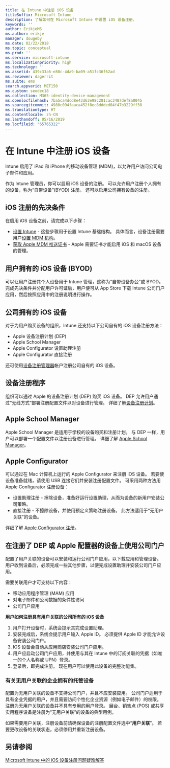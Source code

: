 ```yaml
---
title: 在 Intune 中注册 iOS 设备
titleSuffix: Microsoft Intune
description: 了解如何在 Microsoft Intune 中设置 iOS 设备注册。
keywords: ''
author: ErikjeMS
ms.author: erikje
manager: dougeby
ms.date: 02/22/2018
ms.topic: conceptual
ms.prod: ''
ms.service: microsoft-intune
ms.localizationpriority: high
ms.technology: ''
ms.assetid: 439c33a6-e80c-4da9-ba09-a51fc36f62ad
ms.reviewer: dagerrit
ms.suite: ems
search.appverid: MET150
ms.custom: seodec18
ms.collection: M365-identity-device-management
ms.openlocfilehash: 7ba5ca4dcd8e43d63e98c281cac3487def8a0045
ms.sourcegitcommit: 4980c094faaca452f8ec8ddded04f47b3229ff38
ms.translationtype: HT
ms.contentlocale: zh-CN
ms.lasthandoff: 05/16/2019
ms.locfileid: "65765322"
---
```

# <a name="enroll-ios-devices-in-intune"></a>在 Intune 中注册 iOS 设备

Intune 启用了 iPad 和 iPhone 的移动设备管理 (MDM)，以允许用户访问公司电子邮件和应用。

作为 Intune 管理员，你可以启用 iOS 设备的注册。 可以允许用户注册个人拥有的设备，称为“自带设备”(BYOD) 注册。 还可以启用公司拥有设备的注册。

## <a name="prerequisites-for-ios-enrollment"></a>iOS 注册的先决条件
在启用 iOS 设备之前，请完成以下步骤：
- [设置 Intune](setup-steps.md) - 这些步骤用于设置 Intune 基础结构。 具体而言，设备注册需要用户[设置 MDM 机构](mdm-authority-set.md)。
- [获取 Apple MDM 推送证书](apple-mdm-push-certificate-get.md) - Apple 需要证书才能启用 iOS 和 macOS 设备的管理。

## <a name="user-owned-ios-devices-byod"></a>用户拥有的 iOS 设备 (BYOD)

可以让用户注册其个人设备用于 Intune 管理，这称为“自带设备办公”或 BYOD。 完成先决条件并分配用户许可证后，用户便可从 App Store 下载 Intune 公司门户应用，然后按照应用中的注册说明进行操作。

## <a name="company-owned-ios-devices"></a>公司拥有的 iOS 设备
对于为用户购买设备的组织，Intune 还支持以下公司自有的 iOS 设备注册方法：

- Apple 设备注册计划 (DEP)
- Apple School Manager
- Apple Configurator 设置助理注册
- Apple Configurator 直接注册

还可使用[设备注册管理器](device-enrollment-manager-enroll.md)帐户注册公司自有的 iOS 设备。

## <a name="device-enrollment-program"></a>设备注册程序
组织可以通过 Apple 的设备注册计划 (DEP) 购买 iOS 设备。 DEP 允许用户通过“无线方式”部署注册配置文件以对设备进行管理。 详细了解[设备注册计划](device-enrollment-program-enroll-ios.md)。

## <a name="apple-school-manager"></a>Apple School Manager
Apple School Manager 是适用于学校的设备购买和注册计划。 与 DEP 一样，用户可以部署一个配置文件以注册设备进行管理。 详细了解 [Apple School Manager](apple-school-manager-set-up-ios.md)。

## <a name="apple-configurator"></a>Apple Configurator
可以通过在 Mac 计算机上运行的 Apple Configurator 来注册 iOS 设备。 若要使设备准备就绪，请使用 USB 连接它们并安装注册配置文件。 可采用两种方法用 Apple Configurator 注册设备：
- 设置助理注册 - 擦除设备，准备好运行设置助理，从而为设备的新用户安装公司策略。
- 直接注册 - 不擦除设备，并使用预定义策略注册设备。 此方法适用于“无用户关联”的设备。

详细了解 [Apple Configurator 注册](apple-configurator-setup-assistant-enroll-ios.md)。

## <a name="use-the-company-portal-on-dep-enrolled-or-apple-configurator-enrolled-devices"></a>在注册了 DEP 或 Apple 配置器的设备上使用公司门户

配置了用户关联的设备可以安装和运行公司门户应用，以下载应用和管理设备。 用户收到设备后，必须完成一些其他步骤，以便完成设置助理并安装公司门户应用。

需要关联用户才可支持以下内容：
  - 移动应用程序管理 (MAM) 应用
  - 对电子邮件和公司数据的条件性访问
  - 公司门户应用

**用户如何注册具有用户关联的公司所有的 iOS 设备**
1. 用户打开设备时，系统会提示其完成设置助理。 
2. 安装完成后，系统会提示用户输入 Apple ID。 必须提供 Apple ID 才能允许设备安装公司门户。 
3. IOS 设备会自动从应用商店安装公司门户应用。
4. 用户应启动公司门户应用，并使用与其在 Intune 中的订阅关联的凭据（如唯一的个人名称或 UPN）登录。 
5. 登录后，即完成注册。 现在用户可以使用此设备的完整功能集。

### <a name="about-corporate-owned-managed-devices-with-no-user-affinity"></a>有关无用户关联的企业拥有的托管设备

配置为无用户关联的设备不支持公司门户，并且不应安装应用。 公司门户适用于具有企业凭据的用户，并且需要访问个性化企业资源（例如电子邮件）的权限。 注册为无用户关联的设备并不具有专用的用户登录。 展台、销售点 (POS) 或共享实用程序设备是注册为“无用户关联”的设备的典型用例。

如果需要用户关联，注册设备前请确保设备的注册配置文件选中“**用户关联**”。 若要更改设备的关联状态，必须停用并重新注册设备。

## <a name="see-also"></a>另请参阅

[Microsoft Intune 中的 iOS 设备注册问题疑难解答](https://support.microsoft.com/help/4039809)
